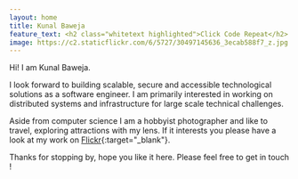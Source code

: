 ```yaml
---
layout: home
title: Kunal Baweja
feature_text: <h2 class="whitetext highlighted">Click Code Repeat</h2>
image: https://c2.staticflickr.com/6/5727/30497145636_3ecab588f7_z.jpg
---
```

Hi! I am Kunal Baweja.

I look forward to building scalable, secure and accessible technological solutions as a software engineer. I am primarily interested in working on distributed systems and infrastructure for large scale technical challenges.

Aside from computer science I am a hobbyist photographer and like to travel, exploring attractions with my lens. If it interests you please have a look at my work on [Flickr]({{site.contact.flickr}}){:target="_blank"}.

Thanks for stopping by, hope you like it here. Please feel free to get in touch !
